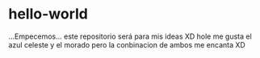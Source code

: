 # hello-world
...Empecemos... este repositorio será para mis ideas XD
hole me gusta el azul celeste y el morado pero la conbinacion de ambos me encanta
XD
